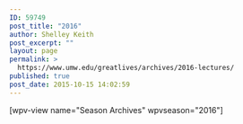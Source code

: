 ```yaml
---
ID: 59749
post_title: "2016"
author: Shelley Keith
post_excerpt: ""
layout: page
permalink: >
  https://www.umw.edu/greatlives/archives/2016-lectures/
published: true
post_date: 2015-10-15 14:02:59
---
```

[wpv-view name="Season Archives" wpvseason="2016"]